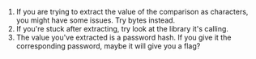 1. If you are trying to extract the value of the comparison as characters, you might have some issues. Try bytes instead.
2. If you're stuck after extracting, try look at the library it's calling.
3. The value you've extracted is a password hash. If you give it the corresponding password, maybe it will give you a flag?